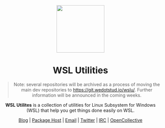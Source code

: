 <div align="center">

<img width="150" height="150" src="https://github.com/wslutilities/wslu/raw/master/extras/icon.png">

# WSL Utilities

> Note: several repositories will be archived as a process of moving the main dev repositories to <https://git.wedotstud.io/wslu/>. Further information will be announced in the coming weeks.
  
 **WSL Utilites** is a collection of utilities for Linux Subsystem for Windows (WSL) that help you get things done easily on WSL. 

[Blog](https://blog.wslutiliti.es/) | [Package Host](https://pkg.wslutiliti.es/) | [Email](mailto:contact@wslutiliti.es) | [Twitter](https://twitter.com/wslutilities) | [IRC](https://web.libera.chat/#wslu) | [OpenCollective](https://opencollective.com/wslutilities)

</div>

</center>
